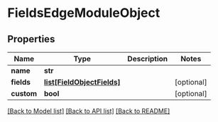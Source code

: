 # FieldsEdgeModuleObject

## Properties
Name | Type | Description | Notes
------------ | ------------- | ------------- | -------------
**name** | **str** |  | 
**fields** | [**list[FieldObjectFields]**](FieldObjectFields.md) |  | [optional] 
**custom** | **bool** |  | [optional] 

[[Back to Model list]](../README.md#documentation-for-models) [[Back to API list]](../README.md#documentation-for-api-endpoints) [[Back to README]](../README.md)


